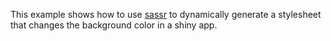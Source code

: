This example shows how to use [sassr](https://github.com/rstudio/sassr) to dynamically generate a stylesheet that changes the background color in a shiny app.
